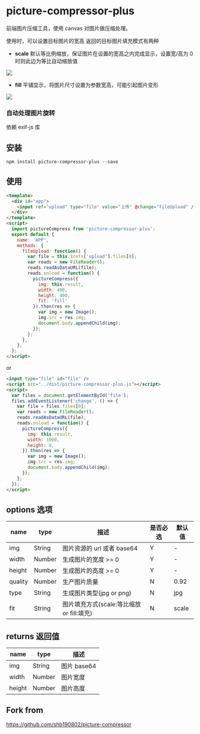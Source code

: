 # picture-compressor-plus

前端图片压缩工具，使用 canvas 对图片做压缩处理。

使用时，可以设置目标图片的宽高
返回的目标图片填充模式有两种

- **scale** 默认等比例缩放，保证图片在设置的宽高之内完成显示，设置宽/高为 0 时则此边为等比自动缩放值

![](https://suohb.com/images/scale.png)

- **fill** 平铺显示，将图片尺寸设置为参数宽高，可能引起图片变形

![](https://suohb.com/images/fill.png)

### 自动处理图片旋转

依赖 exif-js 库

## 安装

```
npm install picture-compressor-plus --save
```

## 使用

```html
<template>
  <div id="app">
    <input ref="upload" type="file" value="上传" @change="fileUpload" />
  </div>
</template>
<script>
  import pictureCompress from 'picture-compressor-plus';
  export default {
    name: 'APP',
    methods: {
      fileUpload: function() {
        var file = this.$refs['upload'].files[0];
        var reads = new FileReader();
        reads.readAsDataURL(file);
        reads.onload = function() {
          pictureCompress({
            img: this.result,
            width: 400,
            height: 400,
            fit: 'fill'
          }).then(res => {
            var img = new Image();
            img.src = res.img;
            document.body.appendChild(img);
          });
        };
      },
    },
  };
</script>
```

or

```html
<input type="file" id="file" />
<script src="../dist/picture-compressor-plus.js"></script>
<script>
  var files = document.getElementById('file');
  files.addEventListener('change', () => {
    var file = files.files[0];
    var reads = new FileReader();
    reads.readAsDataURL(file);
    reads.onload = function() {
      pictureCompress({
        img: this.result,
        width: 1000,
        height: 0,
      }).then(res => {
        var img = new Image();
        img.src = res.img;
        document.body.appendChild(img);
      });
    };
  });
</script>
```

## options 选项

| name    | type   | 描述                                      | 是否必选 | 默认值 |
| ------- | ------ | ----------------------------------------- | -------- | ------ |
| img     | String | 图片资源的 url 或者 base64                | Y        | -      |
| width   | Number | 生成图片的宽度 >= 0                       | Y        | -      |
| height  | Number | 生成图片的高度 >= 0                       | Y        | -      |
| quality | Number | 生产图片质量                              | N        | 0.92   |
| type    | String | 生成图片类型(jpg or png)                  | N        | jpg    |
| fit     | String | 图片填充方式(scale:等比缩放 or fill:填充) | N        | scale  |

## returns 返回值

| name   | type   | 描述        |
| ------ | ------ | ----------- |
| img    | String | 图片 base64 |
| width  | Number | 图片宽度    |
| height | Number | 图片高度    |

## Fork from

https://github.com/shb190802/picture-compressor
